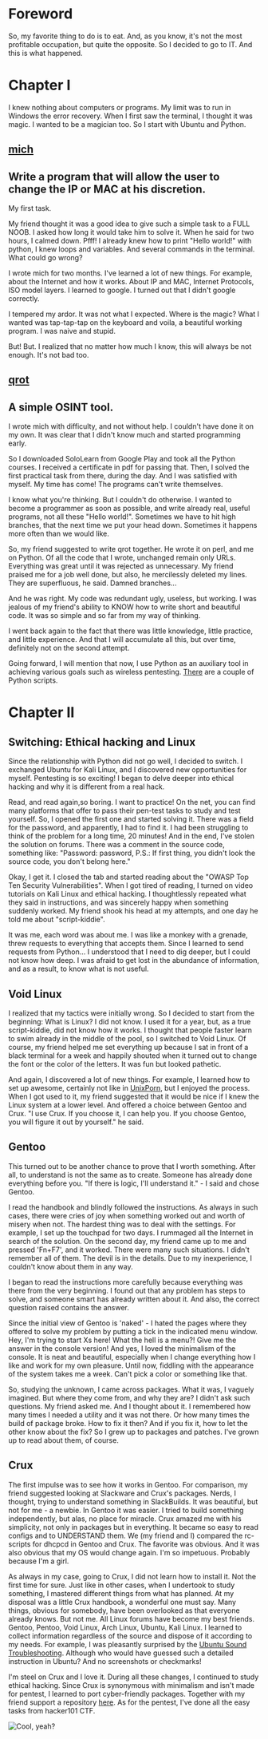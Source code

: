 # Foreword

So, my favorite thing to do is to eat. And, as you know, it's not the most profitable
occupation, but quite the opposite. So I decided to go to IT. And this is what happened.

# Chapter I

I knew nothing about computers or programs. My limit was to run in Windows the error recovery. When I first saw the terminal, I thought it was magic. I wanted to be a magician too. So I start with Ubuntu and Python.

## [mich](https://github.com/volgk/mich)

Write a program that will allow the user to change the IP or MAC at his discretion.
---
My first task.

My friend thought it was a good idea to give such a simple task to a FULL NOOB. I asked how long it would take him to solve it. When he said for two hours, I calmed down. Pfff! I already knew how to print "Hello world!" with python, I knew loops and variables. And several commands in the terminal. What could go wrong?

I wrote mich for two months. I've learned a lot of new things. For example, about the Internet and how it works. About IP and MAC, Internet Protocols, ISO model layers. I learned to google. I turned out that I didn't google correctly.

I tempered my ardor. It was not what I expected. Where is the magic? What I wanted was tap-tap-tap on the keyboard and voila, a beautiful working program. I was naive and stupid.

But! But. I realized that no matter how much I know, this will always be not enough. It's not bad too.

## [qrot](https://github.com/non-yellow-spot/qrot)

A simple OSINT tool.
---

I wrote mich with difficulty, and not without help. I couldn't have done it on my own. It was clear that I didn't know much and started programming early.

So I downloaded SoloLearn from Google Play and took all the Python courses. I received a certificate in pdf for passing that. Then, I solved the first practical task from there, during the day. And I was satisfied with myself. My time has come! The programs can't write themselves.

I know what you're thinking. But I couldn't do otherwise. I wanted to become a programmer as soon as possible, and write already real, useful programs, not all these "Hello world!". Sometimes we have to hit high branches, that the next time we put your head down. Sometimes it happens more often than we would like.

So, my friend suggested to write qrot together. He wrote it on perl, and me on Python. Of all the code that I wrote, unchanged remain only URLs. Everything was great until it was rejected as unnecessary. My friend praised me for a job well done, but also, he mercilessly deleted my lines. They are superfluous, he said. Damned branches...

And he was right. My code was redundant ugly, useless, but working. I was jealous of my friend's ability to KNOW how to write short and beautiful code. It was so simple and so far from my way of thinking.

I went back again to the fact that there was little knowledge, little practice, and little
experience. And that I will accumulate all this, but over time, definitely not on the second
attempt.

Going forward, I will mention that now, I use Python as an auxiliary tool in achieving various goals such as wireless pentesting. [There](https://github.com/volgk/handy_scrips) are a couple of Python scripts.

# Chapter II

## Switching: Ethical hacking and Linux

Since the relationship with Python did not go well, I decided to switch. I exchanged Ubuntu for Kali Linux, and I discovered new opportunities for myself. Pentesting is so exciting! I began to delve deeper into ethical hacking and why it is different from a real hack.

Read, and read again,so boring. I want to practice! On the net, you can find many platforms that offer to pass their pen-test tasks to study and test yourself. So, I opened the first one and started solving it. There was a field for the password, and apparently, I had to find it. I had been struggling to think of the problem for a long time, 20 minutes! And in the end, I've stolen the solution on forums. There was a comment in the source code, something like: "Password: password, P.S.: If first thing, you didn't look the source code, you don't belong here."

Okay, I get it. I closed the tab and started reading about the "OWASP Top Ten Security Vulnerabilities". When I got tired of reading, I turned on video tutorials on Kali Linux and ethical hacking. I thoughtlessly repeated what they said in instructions, and was sincerely happy when something suddenly worked. My friend shook his head at my attempts, and one day he told me about "script-kiddie".

It was me, each word was about me. I was like a monkey with a grenade, threw requests to
everything that accepts them. Since I learned to send requests from Python... I understood that I need to dig deeper, but I could not know how deep. I was afraid to get lost in the abundance of information, and as a result, to know what is not useful.

## Void Linux

I realized that my tactics were initially wrong. So I decided to start from the beginning:
What is Linux? I did not know. I used it for a year, but, as a true script-kiddie, did not know how it works. I thought that people faster learn to swim already in the middle of the pool, so I switched to Void Linux. Of course, my friend helped me set everything up because I sat in front of a black terminal for a week and happily shouted when it turned out to change the font or the color of the letters. It was fun but looked pathetic.

And again, I discovered a lot of new things. For example, I learned how to set up awesome,
certainly not like in [UnixPorn](https://www.reddit.com/r/unixporn/), but I enjoyed the
process. When I got used to it, my friend suggested that it would be nice if I knew the 
Linux system at a lower level. And offered a choice between Gentoo and Crux. "I use Crux. 
If you choose it, I can help you. If you choose Gentoo, you will figure it out by
yourself." he said. 

## Gentoo

This turned out to be another chance to prove that I worth something. After all, to 
understand is not the same as to create. Someone has already done everything 
before you. "If there is logic, I'll understand it." - I said and chose Gentoo.

I read the handbook and blindly followed the instructions. As always in such cases, there 
were cries of joy when something worked out and worth of misery when not. The hardest thing was to deal with the settings. For example, I set up the touchpad for two days.
I rummaged all the Internet in search of the solution. On the second day, my friend came up 
to me and pressed 'Fn+F7', and it worked. There were many such situations. I didn't 
remember all of them. The devil is in the details. Due to my inexperience, I 
couldn't know about them in any way.

I began to read the instructions more carefully because everything was there from the very
beginning. I found out that any problem has steps to solve, and someone smart has already 
written about it. And also, the correct question raised contains the answer.

Since the initial view of Gentoo is 'naked' - I hated the pages where they offered to solve 
my problem by putting a tick in the indicated menu window. Hey, I'm trying to start Xs 
here! What the hell is a menu?! Give me the answer in the console version! And yes, I loved 
the minimalism of the console. It is neat and beautiful, especially when I change 
everything how I like and work for my own pleasure. Until now, fiddling with the appearance 
of the system takes me a week. Can't pick a color or something like that.

So, studying the unknown, I came across packages. What it was, I vaguely imagined. But 
where they come from, and why they are? I didn't ask such questions. My friend asked me. 
And I thought about it. I remembered how many times I needed a utility and it was 
not there. Or how many times the build of package broke. How to fix it then? And if you fix 
it, how to let the other know about the fix? So I grew up to packages and patches. 
I've grown up to read about them, of course.

## Crux

The first impulse was to see how it works in Gentoo. For comparison, my friend suggested 
looking at Slackware and Crux's packages. Nerds, I thought, trying to understand 
something in SlackBuilds. It was beautiful, but not for me - a newbie. In Gentoo it was 
easier. I tried to build something independently, but alas, no place for miracle. Crux 
amazed me with his simplicity, not only in packages but in everything. It became so easy to 
read configs and to UNDERSTAND them. We (my friend and I) compared the rc-scripts for 
dhcpcd in Gentoo and Crux. The favorite was obvious. And it was also obvious that my OS 
would change again. I'm so impetuous. Probably because I'm a girl.

As always in my case, going to Crux, I did not learn how to install it. Not the first time 
for sure. Just like in other cases, when I undertook to study something, I mastered
different things from what has planned. At my disposal was a little Crux 
handbook, a wonderful one must say. Many things, obvious for somebody, have been overlooked 
as that everyone already knows. But not me. All Linux forums have become my best friends. 
Gentoo, Pentoo, Void Linux, Arch Linux, Ubuntu, Kali Linux. I learned to collect 
information regardless of the source and dispose of it according to my needs. For example, 
I was pleasantly surprised by the [Ubuntu Sound Troubleshooting](https://help.ubuntu.com/community/SoundTroubleshootingProcedure). Although who would have guessed such a detailed 
instruction in Ubuntu? And no screenshots or checkmarks!

I'm steel on Crux and I love it. During all these changes, I continued to study ethical hacking.
Since Crux is synonymous with minimalism and isn't made for pentest, I learned to port
cyber-friendly packages. Together with my friend support a repository [here](https://github.com/non-yellow-spot/vccrux).
As for the pentest, I've done all the easy tasks from hacker101 CTF.

![Cool, yeah?](assets/img/cool.jpg)


